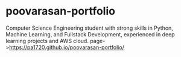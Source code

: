 # poovarasan-portfolio
Computer Science Engineering student with strong skills in Python, Machine Learning, and Fullstack Development, experienced in deep learning projects and AWS cloud.
page->https://pa1720.github.io/poovarasan-portfolio/

